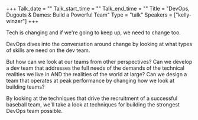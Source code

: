 +++
Talk_date = ""
Talk_start_time = ""
Talk_end_time = ""
Title = "DevOps, Dugouts & Dames: Build a Powerful Team"
Type = "talk"
Speakers = ["kelly-winzer"]
+++

Tech is changing and if we're going to keep up, we need to change too.

DevOps dives into the conversation around change by looking at what types of skills are need on the dev team.

But how can we look at our teams from other perspectives? Can we develop a dev team that addresses the full needs of the demands of the technical realities we live in AND the realities of the world at large? Can we design a team that operates at peak performance by changing how we look at building teams?

By looking at the techniques that drive the recruitment of a successful baseball team, we'll take a look at techniques for building the strongest DevOps team possible.